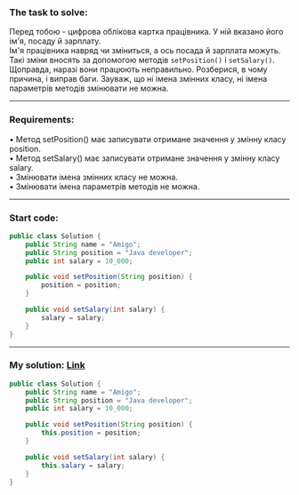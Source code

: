 ### **The task to solve:**  

Перед тобою - цифрова облікова картка працівника. У ній вказано його ім'я, посаду й зарплату.  
Ім'я працівника навряд чи зміниться, а ось посада й зарплата можуть. Такі зміни вносять за допомогою методів `setPosition()` і `setSalary()`. Щоправда, наразі вони працюють неправильно.
Розберися, в чому причина, і виправ баги. Зауваж, що ні імена змінних класу, ні імена параметрів методів змінювати не можна.

---

### **Requirements:**  

• Метод setPosition() має записувати отримане значення у змінну класу position.  
• Метод setSalary() має записувати отримане значення у змінну класу salary.  
• Змінювати імена змінних класу не можна.  
• Змінювати імена параметрів методів не можна.

---

### **Start code:**  

```java
public class Solution {
    public String name = "Amigo";
    public String position = "Java developer";
    public int salary = 10_000;

    public void setPosition(String position) {
        position = position;
    }

    public void setSalary(int salary) {
        salary = salary;
    }
}
```

---

### **My solution: [Link](./src/Solution.java)**  

```java
public class Solution {
    public String name = "Amigo";
    public String position = "Java developer";
    public int salary = 10_000;

    public void setPosition(String position) {
        this.position = position;
    }

    public void setSalary(int salary) {
        this.salary = salary;
    }
}
```
